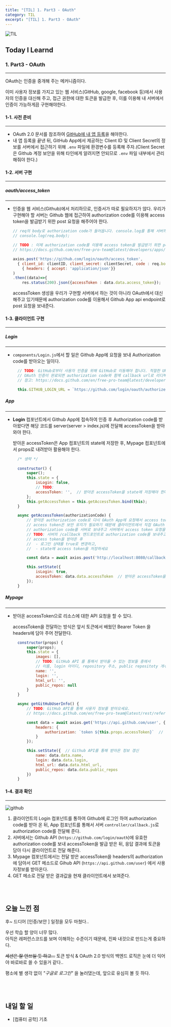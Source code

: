 ```yaml
---
title: "[TIL] 1. Part3 - OAuth"
category: TIL
excerpt: "[TIL] 1. Part3 - OAuth"
---
```


![TIL](https://user-images.githubusercontent.com/83164003/127775612-7464075f-89e7-478e-82ee-dc1c2710a125.jpeg)
## Today I Learnd
### 1. Part3 - OAuth
---
OAuth는 인증을 중개해 주는 메커니즘이다. 

이미 사용자 정보를 가지고 있는 웹 서비스(GitHub, google, facebook 등)에서 사용자의 인증을 대신해 주고, 접근 권한에 대한 토큰을 발급한 후, 이를 이용해 내 서버에서 인증이 가능하게끔 구현해야한다.

#### 1-1. 사전 준비
---
- OAuth 2.0 문서를 참조하여 <a href="https://www.oauth.com/oauth2-servers/accessing-data/create-an-application/">GitHub에 내 앱 등록</a>을 해야한다.
- 내 앱 등록을 끝낸 뒤, GitHub App에서 제공하는 Client ID 및 Client Secret의 정보를 서버에서 접근하기 위해 `.env` 파일에 환경변수를 등록해 주자.(Client Secret은 Github 계정 보안을 위해 타인에게 알려지면 안되므로 `.env` 파일 내부에서 관리해줘야 한다.)


#### 1-2. 서버 구현
---
##### oauth/access_token
---
- 인증을 웹 서비스(Github)에서 처리하므로, 인증서가 따로 필요하지가 않다. 우리가 구현해야 할 서버는 Github 웹에 접근하여 authorization code를 이용해 access token을 발급받기 위한 post 요청을 해주어야 한다.
	
	```js
	// req의 body로 authorization code가 들어옵니다. console.log를 통해 서버의 터미널창에서 확인해보세요!
	// console.log(req.body);

	// TODO : 이제 authorization code를 이용해 access token을 발급받기 위한 post 요청을 보냅니다. 다음 링크를 참고하세요.
	// https://docs.github.com/en/free-pro-team@latest/developers/apps/identifying-and-authorizing-users-for-github-apps#2-users-are-redirected-back-to-your-site-by-github

	axios.post('https://github.com/login/oauth/access_token', 
	  { client_id: clientID, client_secret: clientSecret, code : req.body.authorizationCode }, 
		{ headers: { accept: 'application/json'}}
  )
	.then((data)=>{
		res.status(200).json({accessToken : data.data.access_token});
  ```

  accessToken 생성을 우리가 구현할 서버에서 하는 것이 아니라 OAuth에서 대신 해주고 있기때문에 authorization code를 이용해서 Github App api endpoint로 post 요청을 보내준다.

#### 1-3. 클라이언트 구현
---
##### Login
---
- `components/Login.js`에서 할 일은 Github App에 요청을 보내 Authorization code를 받아오는 일이다.

  ```js
	// TODO: GitHub로부터 사용자 인증을 위해 GitHub로 이동해야 합니다. 적절한 URL을 입력하세요.
	// OAuth 인증이 완료되면 authorization code와 함께 callback url로 리디렉션 합니다.
	// 참고: https://docs.github.com/en/free-pro-team@latest/developers/apps/identifying-and-authorizing-users-for-github-apps

	this.GITHUB_LOGIN_URL = `https://github.com/login/oauth/authorize?client_id=${client가 들어간다.}`
	```

##### App
---
- **Login** 컴포넌트에서 Github App에 접속하여 인증 후 Authorization code를 받아왔다면 해당 코드를 server(server > index.js)에 전달해 accessToken을 받아와야 한다.

  받아온 accessToken은 App 컴포넌트의 state에 저장한 후, Mypage 컴포넌트에서 props로 내려받아 활용해야 한다.

  ```js
	/* 생략 */
	
	constructor() {
		super();
		this.state = {
			isLogin: false,
			// TODO:
			accessToken: '',  // 받아온 accessToken을 state에 저장해야 한다.
		};
		this.getAccessToken = this.getAccessToken.bind(this);
	}

	async getAccessToken(authorizationCode) {
		// 받아온 authorization code로 다시 OAuth App에 요청해서 access token을 받을 수 있습니다.
		// access token은 보안 유지가 필요하기 때문에 클라이언트에서 직접 OAuth App에 요청을 하는 방법은 보안에 취약할 수 있습니다.
		// authorization code를 서버로 보내주고 서버에서 access token 요청을 하는 것이 적절합니다.
		// TODO: 서버의 /callback 엔드포인트로 authorization code를 보내주고 access token을 받아옵니다.
		// access token을 받아온 후
		//  - 로그인 상태를 true로 변경하고,
		//  - state에 access token을 저장하세요

		const data = await axios.post('http://localhost:8080/callback', { authorizationCode: authorizationCode });  // 클라이언트 -> 서버로 authorization code를 보내준 뒤 서버에서 Github App으로 요청을 한다.

		this.setState({
			isLogin: true,
			accessToken: data.data.accessToken  // 받아온 accessToken을 App 컴포넌트의 state에 저장한다.
		});
	}
	```

##### Mypage
---
- 받아온 accessToken으로 리소스에 대한 API 요청을 할 수 있다.

  accessToken을 전달하는 방식은 앞서 토큰에서 배웠던 Bearer Token 을 headers에 담아 주어 전달한다.

  ```js
	constructor(props) {
		super(props);
		this.state = {
			images: [],
			// TODO: GitHub API 를 통해서 받아올 수 있는 정보들 중에서
			// 이름, login 아이디, repository 주소, public repositoty 개수를 포함한 다양한 정보들을 담아주세요.
			name: '',
			login: '',
			html_url: '',
			public_repos: null
		}
	}

	async getGitHubUserInfo() {
		// TODO: GitHub API를 통해 사용자 정보를 받아오세요.
		// https://docs.github.com/en/free-pro-team@latest/rest/reference/users#get-the-authenticated-user

		const data = await axios.get('https://api.github.com/user', {
			headers: {
				authorization: `token ${this.props.accessToken}`  // token이 필요한 API 요청 시 header authorization token 담아서 보내기
			}
		});

		this.setState({  // Github API를 통해 받아온 정보 갱신
			name: data.data.name,
			login: data.data.login,
			html_url: data.data.html_url,
			public_repos: data.data.public_repos
		})
	}
	```

#### 1-4. 결과 확인
---
![github](https://user-images.githubusercontent.com/83164003/143469590-68559aac-415b-47e6-b1dc-01e4fef06b4d.gif)

1. 클라이언트의 Login 컴포넌트를 통하여 Github에 로그인 하여 authorization code를 받아 온 뒤, App 컴포넌트를 통해서 서버 `controller/callback.js`로 authorization code를 전달해 준다.
2. 서버에서는 Github API (`https://github.com/login/oauth`)에 유효한 authorization code를 보내 accessToken을 발급 받은 뒤, 응답 결과에 토큰을 담아 다시 클라이언트로 전달 해준다.
3. Mypage 컴포넌트에서는 전달 받은 accessToken을 headers의 authorization에 담아서 GET 메소드로 Gihub API (`https://api.github.com/user`) 에서 사용자정보를 받아온다.
4. GET 메소로 전달 받은 결과값을 현재 클라이언트에서 보여준다.

<br>
<br>

## 오늘 느낀 점
후~ 드디어 [인증/보안 ] 일정을 모두 마쳤다..

우선 학습 할 양이 너무 많다.<br>
아직은 레퍼런스코드를 보며 이해하는 수준이기 때문에, 진짜 내것으로 만드는게 중요하다.

~~세션은 잘 안쓰일 듯 하고...~~ 토큰 방식 & OAuth 2.0 방식의 백엔드 로직은 눈에 더 익어야 바로바로 쓸 수 있을거 같다..

평소에 별 생각 없이 *"구글로 로그인"* 을 눌러댔는데, 앞으로 유심히 볼 듯 하다.

<br>
<br>

## 내일 할 일
- [컴퓨터 공학] 기초
